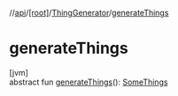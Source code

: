 //[api](../../../index.md)/[[root]](../index.md)/[ThingGenerator](index.md)/[generateThings](generate-things.md)

# generateThings

[jvm]\
abstract fun [generateThings](generate-things.md)(): [SomeThings](../index.md#617712201%2FClasslikes%2F470259127)
